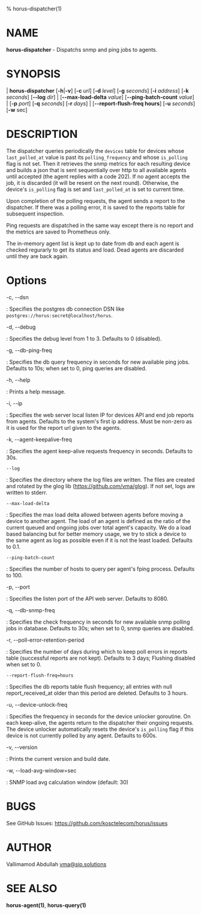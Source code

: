 % horus-dispatcher(1)

NAME
====

**horus-dispatcher** - Dispatchs snmp and ping jobs to agents.

SYNOPSIS
========

| **horus-dispatcher** \[**-h**|**-v**] \[**-c** _url_] \[**-d** _level_] \[**-g** _seconds_] \[**-i** _address_] \[**-k** _seconds_] \[**--log** _dir_]
|                      \[**--max-load-delta** _value_] \[**--ping-batch-count** _value_]
|                      \[**-p** _port_] \[**-q** _seconds_] \[**-r** _days_]
|                      \[**--report-flush-freq hours**] \[**-u** _seconds_] \[**-w** sec]

DESCRIPTION
===========

The dispatcher queries periodically the `devices` table for devices whose `last_polled_at` value is past its `polling_frequency` and whose `is_polling` flag is not set. Then
it retrieves the snmp metrics for each resulting device and builds a json that is sent sequentially over http to all available agents until accepted (the agent replies with a code 202).
If no agent accepts the job, it is discarded (it will be resent on the next round). Otherwise, the device's `is_polling` flag is set and `last_polled_at` is set to current time.

Upon completion of the polling requests, the agent sends a report to the dispatcher. If there was a polling error, it is saved to the reports table for subsequent inspection.

Ping requests are dispatched in the same way except there is no report and the metrics are saved to Prometheus only.

The in-memory agent list is kept up to date from db and each agent is checked regurarly to get its status and load. Dead agents are discarded until they are back again.

Options
=======

-c, --dsn

:   Specifies the postgres db connection DSN like `postgres://horus:secret@localhost/horus`.

-d, --debug

:   Specifies the debug level from 1 to 3. Defaults to 0 (disabled).

-g, --db-ping-freq

:   Specifies the db query frequency in seconds for new available ping jobs. Defaults to 10s; when set to 0, ping queries are disabled.

-h, --help

:   Prints a help message.

-i, --ip

:   Specifies the web server local listen IP for devices API and end job reports from agents. Defaults to the system's first ip address.
    Must be non-zero as it is used for the report url given to the agents.

-k, --agent-keepalive-freq

:   Specifies the agent keep-alive requests frequency in seconds. Defaults to 30s.

    --log

:   Specifies the directory where the log files are written. The files are created and rotated by the glog lib (https://github.com/vma/glog).
    If not set, logs are written to stderr.

    --max-load-delta

:   Specifies the max load delta allowed between agents before moving a device to another agent. The load of an agent is defined as the ratio of
    the current queued and ongoing jobs over total agent's capacity. We do a load based balancing but for better memory usage, we try to stick
    a device to the same agent as log as possible even if it is not the least loaded. Defaults to 0.1.

    --ping-batch-count

:   Specifies the number of hosts to query per agent's fping process. Defaults to 100.

-p, --port

:   Specifies the listen port of the API web server. Defaults to 8080.

-q, --db-snmp-freq

:   Specifies the check frequency in seconds for new available snmp polling jobs in database. Defaults to 30s; when set to 0, snmp queries are disabled.

-r, --poll-error-retention-period

:   Specifies the number of days during which to keep poll errors in reports table (successful reports are not kept). Defaults to 3 days; Flushing disabled when set to 0.

    --report-flush-freq=hours

:   Specifies the db reports table flush frequency; all entries with null report\_received\_at older than this period are deleted. Defaults to 3 hours.

-u, --device-unlock-freq

:   Specifies the frequency in seconds for the device unlocker goroutine. On each keep-alive, the agents return to the dispatcher their ongoing requests.
    The device unlocker automatically resets the device's `is_polling` flag if this device is not currently polled by any agent. Defaults to 600s.

-v, --version

:   Prints the current version and build date.

 -w, --load-avg-window=sec

:   SNMP load avg calculation window (default: 30)

BUGS
====

See GitHub Issues: <https://github.com/kosctelecom/horus/issues>

AUTHOR
======

Vallimamod Abdullah <vma@sip.solutions>

SEE ALSO
========

**horus-agent(1)**, **horus-query(1)**
